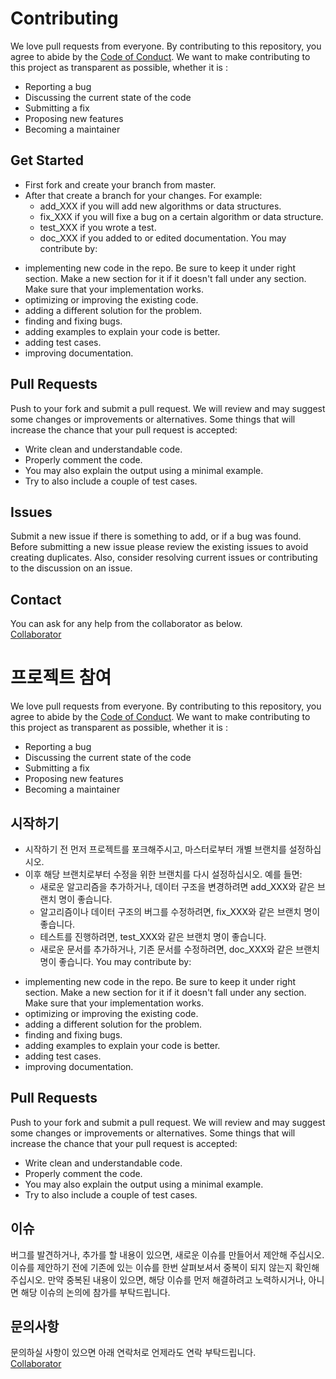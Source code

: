 # Contributing
We love pull requests from everyone. By contributing to this repository, you
agree to abide by the [Code of Conduct](Code_of_conduct.md). 
We want to make contributing to this project as transparent as possible, whether it is :
  * Reporting a bug
  * Discussing the current state of the code
  * Submitting a fix
  * Proposing new features
  * Becoming a maintainer


## Get Started  
* First fork and create your branch from master.
* After that create a branch for your changes. For example:  
  * add_XXX if you will add new algorithms or data structures.  
  * fix_XXX if you will fixe a bug on a certain algorithm or data structure.  
  * test_XXX if you wrote a test.  
  * doc_XXX if you added to or edited documentation.
You may contribute by:
- implementing new code in the repo. Be sure to keep it under
right section. Make a new section for it if
it doesn't fall under any section. Make sure that your implementation works.  
- optimizing or improving the existing code.
- adding a different solution for the problem.
- finding and fixing bugs.
- adding examples to explain your code is better.
- adding test cases.
- improving documentation.
## Pull Requests
Push to your fork and submit a pull request.
We will review and may suggest some changes or improvements or alternatives.
Some things that will increase the chance that your pull request is accepted:
* Write clean and understandable code.
* Properly comment the code. 
* You may also explain the output using a minimal example.
* Try to also include a couple of test cases.

## Issues
Submit a new issue if there is something to add, or if a bug was found. Before submitting a new issue please review the existing issues to avoid creating duplicates. Also, consider resolving current issues or contributing to the discussion on an issue.

## Contact
You can ask for any help from the collaborator as below.  
[Collaborator](https://github.com/hyunseungkong)

# 프로젝트 참여
We love pull requests from everyone. By contributing to this repository, you
agree to abide by the [Code of Conduct](Code_of_conduct.md). 
We want to make contributing to this project as transparent as possible, whether it is :
  * Reporting a bug
  * Discussing the current state of the code
  * Submitting a fix
  * Proposing new features
  * Becoming a maintainer

## 시작하기
* 시작하기 전 먼저 프로젝트를 포크해주시고, 마스터로부터 개별 브랜치를 설정하십시오.
* 이후 해당 브랜치로부터 수정을 위한 브랜치를 다시 설정하십시오. 예를  들면:  
  * 새로운 알고리즘을 추가하거나, 데이터 구조을 변경하려면 add_XXX와 같은 브랜치 명이 좋습니다.   
  * 알고리즘이나 데이터 구조의 버그를 수정하려면, fix_XXX와 같은 브랜치 명이 좋습니다.   
  * 테스트를 진행하려면, test_XXX와 같은 브랜치 명이 좋습니다.   
  * 새로운 문서를 추가하거나, 기존 문서를 수정하려면, doc_XXX와 같은 브랜치명이 좋습니다. 
You may contribute by:
- implementing new code in the repo. Be sure to keep it under
right section. Make a new section for it if
it doesn't fall under any section. Make sure that your implementation works.  
- optimizing or improving the existing code.
- adding a different solution for the problem.
- finding and fixing bugs.
- adding examples to explain your code is better.
- adding test cases.
- improving documentation.

## Pull Requests
Push to your fork and submit a pull request.
We will review and may suggest some changes or improvements or alternatives.
Some things that will increase the chance that your pull request is accepted:
* Write clean and understandable code.
* Properly comment the code. 
* You may also explain the output using a minimal example.
* Try to also include a couple of test cases.

## 이슈
버그를 발견하거나, 추가를 할 내용이 있으면, 새로운 이슈를 만들어서 제안해 주십시오. 이슈를 제안하기 전에 기존에 있는 이슈를 한번 살펴보셔서 중복이 되지 않는지 확인해 주십시오. 만약 중복된 내용이 있으면, 해당 이슈를 먼저 해결하려고 노력하시거나, 아니면 해당 이슈의 논의에 참가를 부탁드립니다. 

## 문의사항
문의하실 사항이 있으면 아래 연락처로 언제라도 연락 부탁드립니다.  
[Collaborator](https://github.com/hyunseungkong)

